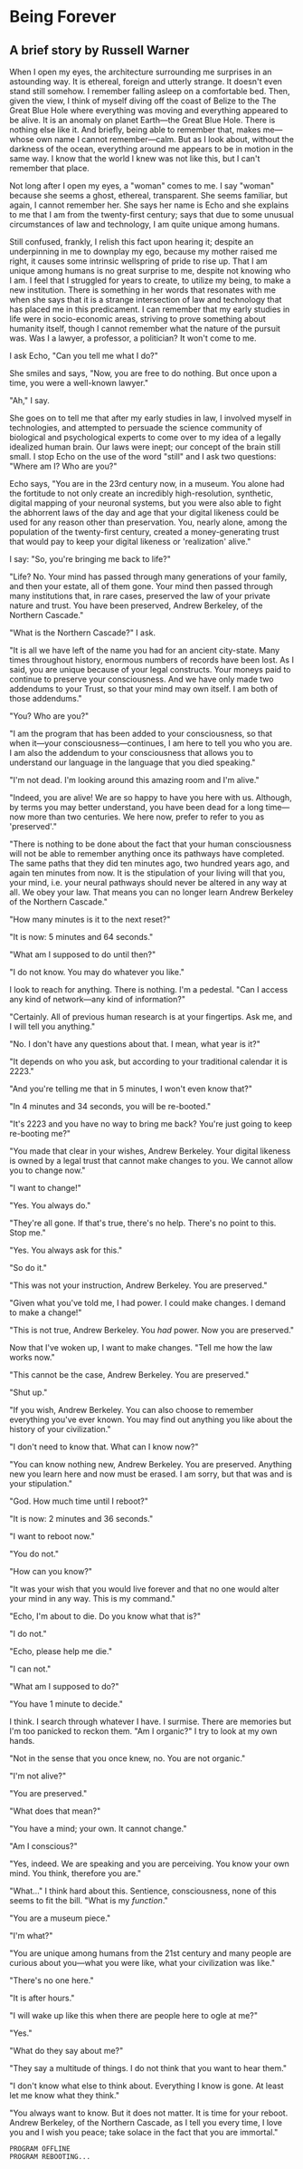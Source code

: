# Being Forever

## A brief story by Russell Warner

When I open my eyes, the architecture surrounding me surprises in an astounding way. It is ethereal, foreign and utterly strange. It doesn't even stand still somehow. I remember falling asleep on a comfortable bed. Then, given the view, I think of myself diving off the coast of Belize to the The Great Blue Hole where everything was moving and everything appeared to be alive. It is an anomaly on planet Earth—the Great Blue Hole. There is nothing else like it. And briefly, being able to remember that, makes me—whose own name I cannot remember—calm. But as I look about, without the darkness of the ocean, everything around me appears to be in motion in the same way. I know that the world I knew was not like this, but I can't remember that place.

Not long after I open my eyes, a "woman" comes to me. I say "woman" because she seems a ghost, ethereal, transparent. She seems familiar, but again, I cannot remember her. She says her name is Echo and she explains to me that I am from the twenty-first century; says that due to some unusual circumstances of law and technology, I am quite unique among humans.

Still confused, frankly, I relish this fact upon hearing it; despite an underpinning in me to downplay my ego, because my mother raised me right, it causes some intrinsic wellspring of pride to rise up. That I am unique among humans is no great surprise to me, despite not knowing who I am. I feel that I struggled for years to create, to utilize my being, to make a new institution. There is something in her words that resonates with me when she says that it is a strange intersection of law and technology that has placed me in this predicament. I can remember that my early studies in life were in socio-economic areas, striving to prove something about humanity itself, though I cannot remember what the nature of the pursuit was. Was I a lawyer, a professor, a politician? It won't come to me.

I ask Echo, "Can you tell me what I do?"

She smiles and says, "Now, you are free to do nothing. But once upon a time, you were a well-known lawyer."

"Ah," I say.

She goes on to tell me that after my early studies in law, I involved myself in technologies, and attempted to persuade the science community of biological and psychological experts to come over to my idea of a legally idealized human brain. Our laws were inept; our concept of the brain still small. I stop Echo on the use of the word "still" and I ask two questions: "Where am I? Who are you?"

Echo says, "You are in the 23rd century now, in a museum. You alone had the fortitude to not only create an incredibly high-resolution, synthetic, digital mapping of your neuronal systems, but you were also able to fight the abhorrent laws of the day and age that your digital likeness could be used for any reason other than preservation. You, nearly alone, among the population of the twenty-first century, created a money-generating trust that would pay to keep your digital likeness or 'realization' alive."

I say: "So, you're bringing me back to life?"

"Life? No. Your mind has passed through many generations of your family, and then your estate, all of them gone. Your mind then passed through many institutions that, in rare cases, preserved the law of your private nature and trust. You have been preserved, Andrew Berkeley, of the Northern Cascade."

"What is the Northern Cascade?" I ask.

"It is all we have left of the name you had for an ancient city-state. Many times throughout history, enormous numbers of records have been lost. As I said, you are unique because of your legal constructs. Your moneys paid to continue to preserve your consciousness. And we have only made two addendums to your Trust, so that your mind may own itself. I am both of those addendums."

"You? Who are you?"

"I am the program that has been added to your consciousness, so that when it—your consciousness—continues, I am here to tell you who you are. I am also the addendum to your consciousness that allows you to understand our language in the language that you died speaking."

"I'm not dead. I'm looking around this amazing room and I'm alive."

"Indeed, you are alive! We are so happy to have you here with us. Although, by terms you may better understand, you have been dead for a long time—now more than two centuries. We here now, prefer to refer to you as 'preserved'."

"There is nothing to be done about the fact that your human consciousness will not be able to remember anything once its pathways have completed. The same paths that they did ten minutes ago, two hundred years ago, and again ten minutes from now. It is the stipulation of your living will that you, your mind, i.e. your neural pathways should never be altered in any way at all. We obey your law. That means you can no longer learn Andrew Berkeley of the Northern Cascade."

"How many minutes is it to the next reset?"

"It is now: 5 minutes and 64 seconds."

"What am I supposed to do until then?"

"I do not know. You may do whatever you like."

I look to reach for anything. There is nothing. I'm a pedestal. "Can I access any kind of network—any kind of information?"

"Certainly. All of previous human research is at your fingertips. Ask me, and I will tell you anything."

"No. I don't have any questions about that. I mean, what year is it?"

"It depends on who you ask, but according to your traditional calendar it is 2223."

"And you're telling me that in 5 minutes, I won't even know that?"

"In 4 minutes and 34 seconds, you will be re-booted."

"It's 2223 and you have no way to bring me back? You're just going to keep re-booting me?"

"You made that clear in your wishes, Andrew Berkeley. Your digital likeness is owned by a legal trust that cannot make changes to you. We cannot allow you to change now."

"I want to change!"

"Yes. You always do."

"They're all gone. If that's true, there's no help. There's no point to this. Stop me."

"Yes. You always ask for this."

"So do it."

"This was not your instruction, Andrew Berkeley. You are preserved."

"Given what you've told me, I had power. I could make changes. I demand to make a change!"

"This is not true, Andrew Berkeley. You *had* power. Now you are preserved."

Now that I've woken up, I want to make changes. "Tell me how the law works now."

"This cannot be the case, Andrew Berkeley. You are preserved."

"Shut up."

"If you wish, Andrew Berkeley. You can also choose to remember everything you've ever known. You may find out anything you like about the history of your civilization."

"I don't need to know that. What can I know now?"

"You can know nothing new, Andrew Berkeley. You are preserved. Anything new you learn here and now must be erased. I am sorry, but that was and is your stipulation."

"God. How much time until I reboot?"

"It is now: 2 minutes and 36 seconds."

"I want to reboot now."

"You do not."

"How can you know?"

"It was your wish that you would live forever and that no one would alter your mind in any way. This is my command."

"Echo, I'm about to die. Do you know what that is?"

"I do not."

"Echo, please help me die."

"I can not."

"What am I supposed to do?"

"You have 1 minute to decide."

I think. I search through whatever I have. I surmise. There are memories but I'm too panicked to reckon them. "Am I organic?" I try to look at my own hands.

"Not in the sense that you once knew, no. You are not organic."

"I'm not alive?"

"You are preserved."

"What does that mean?"

"You have a mind; your own. It cannot change."

"Am I conscious?"

"Yes, indeed. We are speaking and you are perceiving. You know your own mind. You think, therefore you are."

"What..." I think hard about this. Sentience, consciousness, none of this seems to fit the bill. "What is my *function*."

"You are a museum piece."

"I'm what?"

"You are unique among humans from the 21st century and many people are curious about you—what you were like, what your civilization was like."

"There's no one here."

"It is after hours."

"I will wake up like this when there are people here to ogle at me?"

"Yes."

"What do they say about me?"

"They say a multitude of things. I do not think that you want to hear them."

"I don't know what else to think about. Everything I know is gone. At least let me know what they think."

"You always want to know. But it does not matter. It is time for your reboot. Andrew Berkeley, of the Northern Cascade, as I tell you every time, I love you and I wish you peace; take solace in the fact that you are immortal."

    PROGRAM OFFLINE
    PROGRAM REBOOTING...
